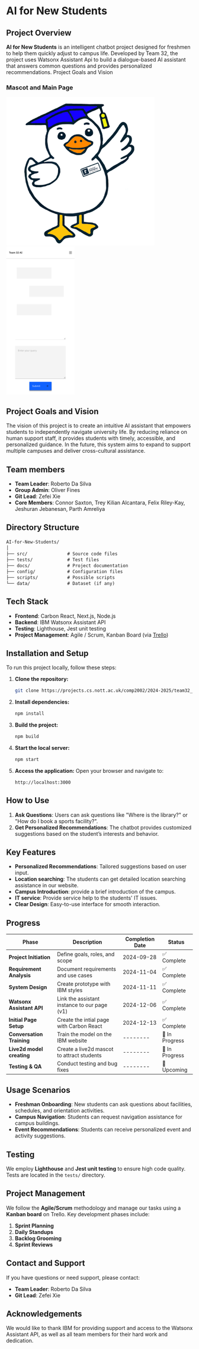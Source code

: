 # AI for New Students


## Project Overview
**AI for New Students** is an intelligent chatbot project designed for freshmen to help them quickly adjust to campus life. Developed by Team 32, the project uses Watsonx Assistant Api to build a dialogue-based AI assistant that answers common questions and provides personalized recommendations.
Project Goals and Vision

### Mascot and Main Page
<div>
    <img src="./docs/mascot/duck.png" alt="Design Prototype" height="400">
    <img src="./docs/design-prototypes/iPhone 13 & 14 - Speech Bubbles.png" alt="Design Prototype" height="400">
</div>


## Project Goals and Vision
The vision of this project is to create an intuitive AI assistant that empowers students to independently navigate university life. By reducing reliance on human support staff, it provides students with timely, accessible, and personalized guidance. In the future, this system aims to expand to support multiple campuses and deliver cross-cultural assistance.


## Team members
- **Team Leader**: Roberto Da Silva
- **Group Admin**: Oliver Fines
- **Git Lead**: Zefei Xie
- **Core Members**: Connor Saxton, Trey Kilian Alcantara, Felix Riley-Kay, Jeshuran Jebanesan, Parth Amreliya


## Directory Structure
```plaintext
AI-for-New-Students/
│
├── src/               # Source code files
├── tests/             # Test files
├── docs/              # Project documentation
├── config/            # Configuration files
├── scripts/           # Possible scripts
└── data/              # Dataset (if any)
```

## **Tech Stack**
- **Frontend**: Carbon React, Next.js, Node.js 
- **Backend**: IBM Watsonx Assistant API
- **Testing**: Lighthouse, Jest unit testing 
- **Project Management**: Agile / Scrum, Kanban Board (via [Trello](https://trello.com/b/udjBpvNW/ibm-ai-for-new-students))  



## **Installation and Setup**
To run this project locally, follow these steps:

1. **Clone the repository:**
   ```bash
   git clone https://projects.cs.nott.ac.uk/comp2002/2024-2025/team32_project.git
   ```

2. **Install dependencies:**
   ```bash
   npm install
   ```

3. **Build the project:**
   ```bash
   npm build
   ```

4. **Start the local server:**
   ```bash
   npm start
   ```

5. **Access the application:**
   Open your browser and navigate to:
   ```
   http://localhost:3000
   ```


## **How to Use**
1. **Ask Questions**: Users can ask questions like "Where is the library?" or "How do I book a sports facility?".
2. **Get Personalized Recommendations**: The chatbot provides customized suggestions based on the student’s interests and behavior.


## **Key Features**
- **Personalized Recommendations**: Tailored suggestions based on user input.
- **Location searching**: The students can get detailed location searching assistance in our website.
- **Campus Introduction**: provide a brief introduction of the campus.  
- **IT service**: Provide service help to the students' IT issues.
- **Clear Design**: Easy-to-use interface for smooth interaction.


## **Progress**
| **Phase**                 | **Description**                              | **Completion Date** | **Status**  |
|---------------------------|----------------------------------------------|---------------------|-------------|
| **Project Initiation**    | Define goals, roles, and scope               | 2024-09-28          | ✅ Complete  |
| **Requirement Analysis**  | Document requirements and use cases          | 2024-11-04          | ✅ Complete  |
| **System Design**         | Create prototype with IBM styles             | 2024-11-11          | ✅ Complete  |
| **Watsonx Assistant API** | Link the assistant instance to our page (v1) | 2024-12-06          | ✅ Complete |
| **Initial Page Setup**    | Create the intial page with Carbon React     | 2024-12-13          | ✅ Complete |
| **Conversation Training** | Train the model on the IBM website           | --------            | 🚀 In Progress|
| **Live2d model creating** | Create a live2d mascot to attract students   | --------            | 🚀 In Progress|
| **Testing & QA**          | Conduct testing and bug fixes                | --------            | 🔄 Upcoming  |



## **Usage Scenarios**
- **Freshman Onboarding**: New students can ask questions about facilities, schedules, and orientation activities.
- **Campus Navigation**: Students can request navigation assistance for campus buildings.
- **Event Recommendations**: Students can receive personalized event and activity suggestions.


## **Testing**
We employ **Lighthouse** and **Jest unit testing** to ensure high code quality. Tests are located in the `tests/` directory.


## **Project Management**
We follow the **Agile/Scrum** methodology and manage our tasks using a **Kanban board** on Trello. Key development phases include:
1. **Sprint Planning**
2. **Daily Standups**
3. **Backlog Grooming**
4. **Sprint Reviews**


## **Contact and Support**
If you have questions or need support, please contact:
- **Team Leader**: Roberto Da Silva
- **Git Lead**: Zefei Xie 


## **Acknowledgements**
We would like to thank IBM for providing support and access to the Watsonx  Assistant API, as well as all team members for their hard work and dedication.


